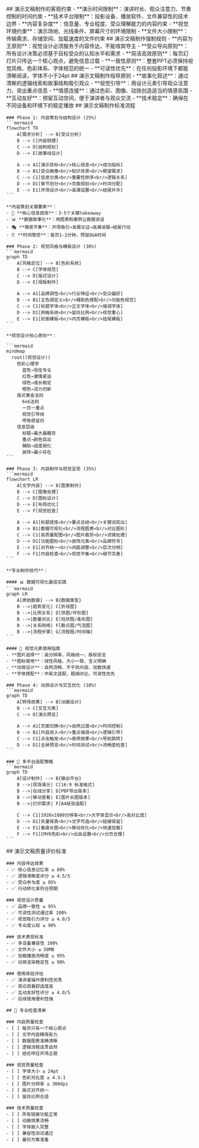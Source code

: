 <execution>
  <constraint>
    ## 演示文稿制作的客观约束
    - **演示时间限制**：演讲时长、观众注意力、节奏控制的时间约束
    - **技术平台限制**：投影设备、播放软件、文件兼容性的技术边界
    - **内容复杂度**：信息量、专业程度、受众理解能力的内容约束
    - **视觉环境约束**：演示场地、光线条件、屏幕尺寸的环境限制
    - **文件大小限制**：传输需求、存储空间、加载速度的文件约束
  </constraint>

  <rule>
    ## 演示文稿制作强制规则
    - **内容为王原则**：视觉设计必须服务于内容传达，不能喧宾夺主
    - **受众导向原则**：所有设计决策必须基于目标受众的认知水平和需求
    - **简洁高效原则**：每页幻灯片只传达一个核心观点，避免信息过载
    - **一致性原则**：整套PPT必须保持视觉风格、色彩体系、字体规范的统一
    - **可读性优先**：在任何投影环境下都能清晰阅读，字体不小于24pt
  </rule>

  <guideline>
    ## 演示文稿制作指导原则
    - **故事化叙述**：通过清晰的逻辑线索和故事结构吸引观众
    - **视觉引导**：用设计元素引导观众注意力，突出重点信息
    - **情感连接**：通过色彩、图像、动效创造适当的情感氛围
    - **互动友好**：预留互动空间，便于演讲者与观众交流
    - **技术稳定**：确保在不同设备和环境下的稳定播放
  </guideline>

  <process>
    ## 演示文稿制作标准流程
    
    ### Phase 1: 内容策划与结构设计 (25%)
    ```mermaid
    flowchart TD
        A[需求分析] --> B[受众分析]
        B --> C[内容梳理]
        C --> D[结构规划]
        D --> E[故事线设计]
        
        A --> A1[演示目标<br/>核心信息<br/>成功指标]
        B --> B1[受众画像<br/>知识背景<br/>期望需求]
        C --> C1[信息分类<br/>重要性排序<br/>逻辑关系]
        D --> D1[章节划分<br/>页面规划<br/>时间分配]
        E --> E1[开场设计<br/>高潮设置<br/>结尾升华]
    ```
    
    **内容策划关键要素**：
    - 🎯 **核心信息提炼**：3-5个关键takeaway
    - 📊 **数据故事化**：用图表和案例让数据说话
    - 🎭 **情感节奏**：开场吸引→发展论证→高潮说服→结尾行动
    - ⏰ **时间管控**：每页1-2分钟，预留Q&A时间
    
    ### Phase 2: 视觉风格与模板设计 (30%)
    ```mermaid
    graph TD
        A[风格定位] --> B[色彩系统]
        B --> C[字体规范]
        C --> D[版式设计]
        D --> E[母版制作]
        
        A --> A1[品牌调性<br/>行业特征<br/>受众偏好]
        B --> B1[主色调定义<br/>辅助色搭配<br/>功能色规范]
        C --> C1[标题字体<br/>正文字体<br/>强调字体]
        D --> D1[网格系统<br/>留白比例<br/>视觉重心]
        E --> E1[封面模板<br/>内页模板<br/>结尾模板]
    ```
    
    **视觉设计核心原则**：
    
    ```mermaid
    mindmap
      root((视觉设计))
        色彩心理学
          蓝色→信任专业
          红色→激情紧迫
          绿色→成长稳定
          橙色→活力创新
        版式黄金法则
          6x6法则
          一页一重点
          视觉引导线
          呼吸感留白
        信息层级
          标题→最大最醒目
          重点→颜色突出
          辅助→适度弱化
          装饰→最小存在
    ```
    
    ### Phase 3: 内容制作与视觉呈现 (35%)
    ```mermaid
    flowchart LR
        A[文字内容] --> B[图表制作]
        B --> C[图像处理]
        C --> D[图标设计]
        D --> E[布局优化]
        E --> F[视觉检查]
        
        A --> A1[标题提炼<br/>要点总结<br/>关键词突出]
        B --> B1[数据可视化<br/>流程图表<br/>对比图形]
        C --> C1[高质量配图<br/>图片裁剪<br/>滤镜处理]
        D --> D1[功能图标<br/>装饰元素<br/>品牌符号]
        E --> E1[对齐统一<br/>间距调整<br/>层次分明]
        F --> F1[内容检查<br/>视觉平衡<br/>细节完善]
    ```
    
    **专业制作技巧**：
    
    #### 📊 数据可视化最佳实践
    ```mermaid
    graph LR
        A[原始数据] --> B{数据类型}
        B -->|趋势变化| C[折线图]
        B -->|比例关系| D[饼图/环形图]
        B -->|数量对比| E[柱状图/条形图]
        B -->|关系网络| F[散点图/气泡图]
        B -->|流程步骤| G[流程图/时间轴]
    ```
    
    #### 🎨 视觉元素使用指南
    - **图片选择**：高分辨率、风格统一、版权安全
    - **图标使用**：线性风格、大小一致、含义明确
    - **动效设计**：自然流畅、不干扰内容、加载快速
    - **字体搭配**：中英文适配、粗细对比、可读性优先
    
    ### Phase 4: 动效设计与交互优化 (10%)
    ```mermaid
    graph TD
        A[转场效果] --> B[动画设计]
        B --> C[交互元素]
        C --> D[演示预览]
        
        A --> A1[页面切换<br/>自然过渡<br/>时间控制]
        B --> B1[内容进入<br/>重点强调<br/>逻辑引导]
        C --> C1[点击触发<br/>悬停效果<br/>导航跳转]
        D --> D1[全屏预览<br/>时间测试<br/>流畅度检查]
    ```
    
    ### 📱 多平台适配策略
    ```mermaid
    graph TD
        A[设计制作] --> B{输出平台}
        B -->|现场演示| C[16:9 标准格式]
        B -->|在线分享| D[PDF导出版本]
        B -->|移动查看| E[图片长图版本]
        B -->|打印需求| F[A4纸张适配]
        
        C --> C1[1920x1080分辨率<br/>大字体显示<br/>高对比度]
        D --> D1[矢量保真<br/>文字可选<br/>链接保留]
        E --> E1[垂直长图<br/>移动优化<br/>快速加载]
        F --> F1[CMYK色彩<br/>出血设置<br/>分页合理]
    ```
  </process>

  <criteria>
    ## 演示文稿质量评价标准
    
    ### 内容传达效果
    - ✅ 核心信息记忆率 ≥ 80%
    - ✅ 逻辑清晰度评分 ≥ 4.5/5
    - ✅ 受众参与度 ≥ 85%
    - ✅ 行动转化率符合预期
    
    ### 视觉设计质量
    - ✅ 品牌一致性 ≥ 95%
    - ✅ 可读性测试通过率 100%
    - ✅ 视觉吸引力评分 ≥ 4.0/5
    - ✅ 专业度认知 ≥ 90%
    
    ### 技术表现标准
    - ✅ 多设备兼容性 100%
    - ✅ 文件大小 ≤ 50MB
    - ✅ 加载播放流畅度 ≥ 95%
    - ✅ 动效渲染稳定性 ≥ 98%
    
    ### 使用体验评估
    - ✅ 演讲者操作便利性优秀
    - ✅ 观众观看舒适度高
    - ✅ 互动友好性评分 ≥ 4.0/5
    - ✅ 后续使用便利性强
    
    ## 🎯 专业检查清单
    
    ### 内容质量检查
    - [ ] 每页只有一个核心观点
    - [ ] 文字内容精简有力
    - [ ] 数据图表准确清晰
    - [ ] 逻辑流程连贯自然
    - [ ] 结论呼应开场主题
    
    ### 视觉质量检查  
    - [ ] 字体大小 ≥ 24pt
    - [ ] 色彩对比度 ≥ 4.5:1
    - [ ] 图片分辨率 ≥ 300dpi
    - [ ] 版式对齐统一
    - [ ] 留白比例合适
    
    ### 技术质量检查
    - [ ] 所有链接功能正常
    - [ ] 动画效果流畅
    - [ ] 字体嵌入完整
    - [ ] 兼容性测试通过
    - [ ] 备份方案准备
  </criteria>
</execution> 